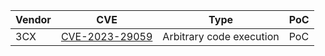 | Vendor | CVE | Type | PoC |
|--------|-----|------|-----|
| 3CX | [CVE-2023-29059](https://cve.mitre.org/cgi-bin/cvename.cgi?name=CVE-2023-29059) | Arbitrary code execution | PoC |
